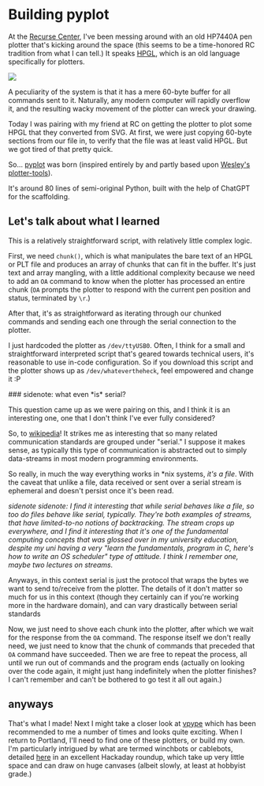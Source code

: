 # Building pyplot

At the [Recurse Center](https://www.recurse.com/), I've been messing around with an old HP7440A pen plotter that's kicking around the space (this seems to be a time-honored RC tradition from what I can tell.) It speaks [HPGL](https://en.wikipedia.org/wiki/HP-GL), which is an old language specifically for plotters.

![](/assets/photos/project-pics/plotter-Oct2023.jpg)

A peculiarity of the system is that it has a mere 60-byte buffer for all commands sent to it. Naturally, any modern computer will rapidly overflow it, and the resulting wacky movement of the plotter can wreck your drawing.

Today I was pairing with my friend at RC on getting the plotter to plot some HPGL that they converted from SVG. At first, we were just copying 60-byte sections from our file in, to verify that the file was at least valid HPGL. But we got tired of that pretty quick.

So... [pyplot](https://github.com/hendersonreed/pyplot) was born (inspired entirely by and partly based upon [Wesley's plotter-tools](https://github.com/wesleyac/plotter-tools)).

It's around 80 lines of semi-original Python, built with the help of ChatGPT for the scaffolding.

## Let's talk about what I learned

This is a relatively straightforward script, with relatively little complex logic.

First, we need `chunk()`, which is what manipulates the bare text of an HPGL or PLT file and produces an array of chunks that can fit in the buffer. It's just text and array mangling, with a little additional complexity because we need to add an `OA` command to know when the plotter has processed an entire chunk (`OA` prompts the plotter to respond with the current pen position and status, terminated by `\r`.)

After that, it's as straightforward as iterating through our chunked commands and sending each one through the serial connection to the plotter.

I just hardcoded the plotter as `/dev/ttyUSB0`. Often, I think for a small and straightforward interpreted script that's geared towards technical users, it's reasonable to use in-code configuration. So if you download this script and the plotter shows up as `/dev/whatevertheheck`, feel empowered and change it :P

<div class=sidenote>
### sidenote: what even *is* serial?

This question came up as we were pairing on this, and I think it is an interesting one, one that I don't think I've ever fully considered?

So, to [wikipedia](https://en.wikipedia.org/wiki/Serial_port)! It strikes me as interesting that so many related communication standards are grouped under "serial." I suppose it makes sense, as typically this type of communication is abstracted out to simply data-streams in most modern programming environments.

So really, in much the way everything works in \*nix systems, *it's a file*. With the caveat that unlike a file, data received or sent over a serial stream is ephemeral and doesn't persist once it's been read.

*sidenote sidenote: I find it interesting that while serial behaves like a file, so too do files behave like serial, *typically*. They're both examples of streams, that have limited-to-no notions of backtracking. The stream crops up everywhere, and I find it interesting that it's one of the fundamental computing concepts that was glossed over in my university education, despite my uni having a very "learn the fundamentals, program in C, here's how to write an OS scheduler" type of attitude. I think I remember one, maybe two lectures on streams.*

Anyways, in this context serial is just the protocol that wraps the bytes we want to send to/receive from the plotter. The details of it don't matter so much for us in this context (though they certainly can if you're working more in the hardware domain), and can vary drastically between serial standards
</div>

Now, we just need to shove each chunk into the plotter, after which we wait for the response from the `OA` command. The response itself we don't really need, we just need to know that the chunk of commands that preceded that `OA` command have succeeded. Then we are free to repeat the process, all until we run out of commands and the program ends (actually on looking over the code again, it might just hang indefinitely when the plotter finishes? I can't remember and can't be bothered to go test it all out again.)

## anyways

That's what I made! Next I might take a closer look at [vpype](https://github.com/abey79/vpype/) which has been recommended to me a number of times and looks quite exciting. When I return to Portland, I'll need to find one of these plotters, or build my own. I'm particularly intrigued by what are termed winchbots or cablebots, detailed [here](https://hackaday.com/2017/10/20/cable-bots-arise-domination-of-the-universe-is-at-hand/) in an excellent Hackaday roundup, which take up very little space and can draw on huge canvases (albeit slowly, at least at hobbyist grade.)
